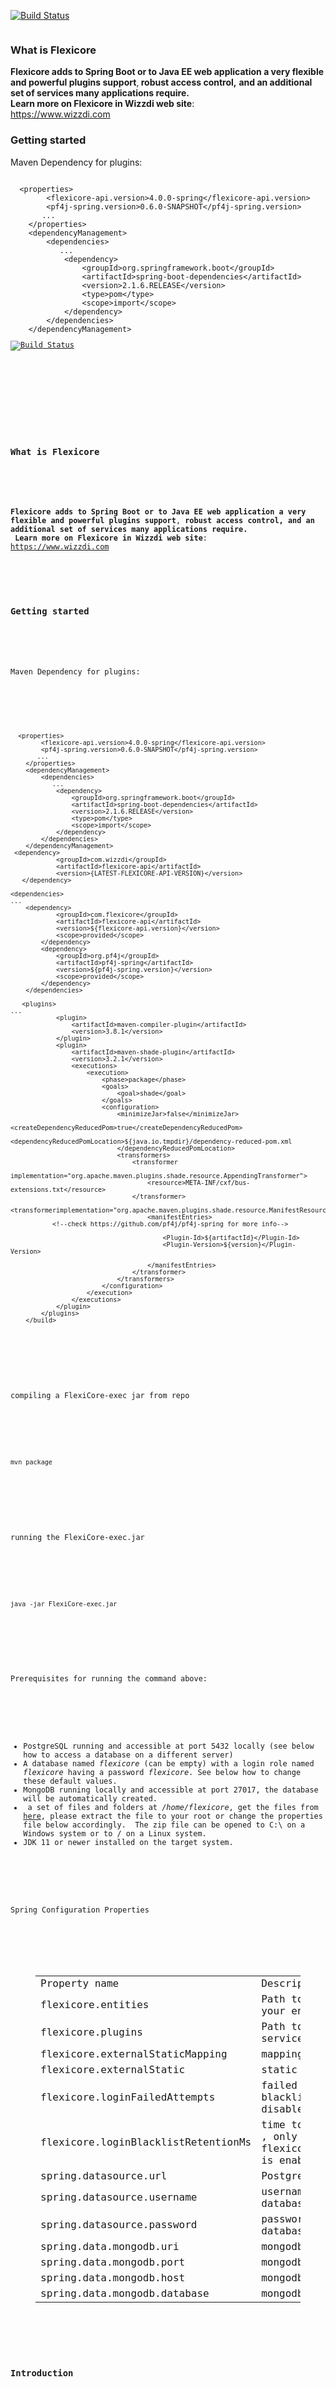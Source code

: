 
   <p><a href="https://jenkins.wizzdi.com/job/FlexiCore/"><img src="https://jenkins.wizzdi.com/buildStatus/icon?job=FlexiCore" alt="Build Status"></a></p>

<!-- wp:image {"id":1517,"sizeSlug":"large"} -->
<figure class="wp-block-image size-large"><img src="https://wizzdi.com/wp-content/uploads/2020/06/flxicore.image_-1.png" alt="" class="wp-image-1517"/></figure>
<!-- /wp:image -->

<!-- wp:heading {"level":3} -->
<h3>What is Flexicore</h3>
<!-- /wp:heading -->

<!-- wp:paragraph -->
<p><strong>Flexicore adds to Spring Boot or to Java EE web application a very flexible and powerful plugins support</strong>,<strong> robust access control,</strong> <strong>and an additional set of services many applications require.</strong><br><strong> Learn more on Flexicore in Wizzdi web site</strong>:<br><a href="http://www.wizzdi.com"></a><a href="https://www.wizzdi.com"></a><a href="https://www.wizzdi.com"></a><a href="https://www.wizzdi.com"></a><a href="https://www.wizzdi.com"></a><a href="https://www.wizzdi.com"><a href="https://www.wizzdi.com">https://www.wizzdi.com</a></a></p>
<!-- /wp:paragraph -->

<!-- wp:heading {"level":3} -->
<h3>Getting started</h3>
<!-- /wp:heading -->

<!-- wp:paragraph -->
<p>Maven Dependency for plugins:</p>
<!-- /wp:paragraph -->

<!-- wp:code -->
<pre class="wp-block-code"><code>  
  &lt;properties>
        &lt;flexicore-api.version>4.0.0-spring&lt;/flexicore-api.version>
        &lt;pf4j-spring.version>0.6.0-SNAPSHOT&lt;/pf4j-spring.version>
       ...
    &lt;/properties>
    &lt;dependencyManagement>
        &lt;dependencies>
           ...
            &lt;dependency>
                &lt;groupId>org.springframework.boot&lt;/groupId>
                &lt;artifactId>spring-boot-dependencies&lt;/artifactId>
                &lt;version>2.1.6.RELEASE&lt;/version>
                &lt;type>pom&lt;/type>
                &lt;scope>import&lt;/scope>
            &lt;/dependency>
        &lt;/dependencies>
    &lt;/dependencyManagement><p><a href="https://jenkins.wizzdi.com/job/FlexiCore/"><img src="https://jenkins.wizzdi.com/buildStatus/icon?job=FlexiCore" alt="Build Status"></a></p>

<!-- wp:image {"id":1517,"sizeSlug":"large"} -->
<figure class="wp-block-image size-large"><img src="https://wizzdi.com/wp-content/uploads/2020/06/flxicore.image_-1.png" alt="" class="wp-image-1517"/></figure>
<!-- /wp:image -->

<!-- wp:heading {"level":3} -->
<h3>What is Flexicore</h3>
<!-- /wp:heading -->

<!-- wp:paragraph -->
<p><strong>Flexicore adds to Spring Boot or to Java EE web application a very flexible and powerful plugins support</strong>,<strong> robust access control,</strong> <strong>and an additional set of services many applications require.</strong><br><strong> Learn more on Flexicore in Wizzdi web site</strong>:<br><a href="http://www.wizzdi.com"></a><a href="https://www.wizzdi.com"></a><a href="https://www.wizzdi.com"></a><a href="https://www.wizzdi.com"></a><a href="https://www.wizzdi.com"></a><a href="https://www.wizzdi.com"><a href="https://www.wizzdi.com"><a href="https://www.wizzdi.com">https://www.wizzdi.com</a></a></a></p>
<!-- /wp:paragraph -->

<!-- wp:heading {"level":3} -->
<h3>Getting started</h3>
<!-- /wp:heading -->

<!-- wp:paragraph -->
<p>Maven Dependency for plugins:</p>
<!-- /wp:paragraph -->

<!-- wp:code -->
<pre class="wp-block-code"><code>  
  &lt;properties>
        &lt;flexicore-api.version>4.0.0-spring&lt;/flexicore-api.version>
        &lt;pf4j-spring.version>0.6.0-SNAPSHOT&lt;/pf4j-spring.version>
       ...
    &lt;/properties>
    &lt;dependencyManagement>
        &lt;dependencies>
           ...
            &lt;dependency>
                &lt;groupId>org.springframework.boot&lt;/groupId>
                &lt;artifactId>spring-boot-dependencies&lt;/artifactId>
                &lt;version>2.1.6.RELEASE&lt;/version>
                &lt;type>pom&lt;/type>
                &lt;scope>import&lt;/scope>
            &lt;/dependency>
        &lt;/dependencies>
    &lt;/dependencyManagement>
 &lt;dependency>
            &lt;groupId>com.wizzdi&lt;/groupId>
            &lt;artifactId>flexicore-api&lt;/artifactId>
            &lt;version>{LATEST-FLEXICORE-API-VERSION}&lt;/version>
   &lt;/dependency>

&lt;dependencies>
...
    &lt;dependency>
            &lt;groupId>com.flexicore&lt;/groupId>
            &lt;artifactId>flexicore-api&lt;/artifactId>
            &lt;version>${flexicore-api.version}&lt;/version>
            &lt;scope>provided&lt;/scope>
        &lt;/dependency>
        &lt;dependency>
            &lt;groupId>org.pf4j&lt;/groupId>
            &lt;artifactId>pf4j-spring&lt;/artifactId>
            &lt;version>${pf4j-spring.version}&lt;/version>
            &lt;scope>provided&lt;/scope>
        &lt;/dependency>
    &lt;/dependencies>

   &lt;plugins>
...
            &lt;plugin>
                &lt;artifactId>maven-compiler-plugin&lt;/artifactId>
                &lt;version>3.8.1&lt;/version>
            &lt;/plugin>
            &lt;plugin>
                &lt;artifactId>maven-shade-plugin&lt;/artifactId>
                &lt;version>3.2.1&lt;/version>
                &lt;executions>
                    &lt;execution>
                        &lt;phase>package&lt;/phase>
                        &lt;goals>
                            &lt;goal>shade&lt;/goal>
                        &lt;/goals>
                        &lt;configuration>
                            &lt;minimizeJar>false&lt;/minimizeJar>
                            &lt;createDependencyReducedPom>true&lt;/createDependencyReducedPom>
                            &lt;dependencyReducedPomLocation>${java.io.tmpdir}/dependency-reduced-pom.xml
                            &lt;/dependencyReducedPomLocation>
                            &lt;transformers>
                                &lt;transformer
                                        implementation="org.apache.maven.plugins.shade.resource.AppendingTransformer">
                                    &lt;resource>META-INF/cxf/bus-extensions.txt&lt;/resource>
                                &lt;/transformer>
                                &lt;transformerimplementation="org.apache.maven.plugins.shade.resource.ManifestResourceTransformer">
                                    &lt;manifestEntries>
           &lt;!--check https://github.com/pf4j/pf4j-spring for more info-->

                                        &lt;Plugin-Id>${artifactId}&lt;/Plugin-Id>
                                        &lt;Plugin-Version>${version}&lt;/Plugin-Version>

                                    &lt;/manifestEntries>
                                &lt;/transformer>
                            &lt;/transformers>
                        &lt;/configuration>
                    &lt;/execution>
                &lt;/executions>
            &lt;/plugin>
        &lt;/plugins>
    &lt;/build></code></pre>
<!-- /wp:code -->

<!-- wp:paragraph -->
<p>compiling a FlexiCore-exec jar from repo</p>
<!-- /wp:paragraph -->

<!-- wp:code -->
<pre class="wp-block-code"><code>mvn package</code></pre>
<!-- /wp:code -->

<!-- wp:paragraph -->
<p>running the FlexiCore-exec.jar</p>
<!-- /wp:paragraph -->

<!-- wp:code -->
<pre class="wp-block-code"><code>java -jar FlexiCore-exec.jar</code></pre>
<!-- /wp:code -->

<!-- wp:paragraph -->
<p>Prerequisites for running the command above:</p>
<!-- /wp:paragraph -->

<!-- wp:list -->
<ul><li>PostgreSQL running and accessible at port 5432 locally (see below how to access a database on a different server)</li><li>A database named <em>flexicore </em>(can be empty) with a login role named <em>flexicore </em>having a password <em>flexicore</em>. See below how to change these default values.</li><li>MongoDB running locally and accessible at port 27017, the database will be automatically created.</li><li> a set of files and folders at <em>/home/flexicore</em>, get the files from <a href="https://github.com/wizzdi/FlexiCore/blob/master/home.zip">here</a>, please extract the file to your root or change the properties file below accordingly.  The zip file can be opened to C:\ on a Windows system or to / on a Linux system.</li><li>JDK 11 or newer installed on the target system.</li></ul>
<!-- /wp:list -->

<!-- wp:paragraph -->
<p>Spring Configuration Properties</p>
<!-- /wp:paragraph -->

<!-- wp:table -->
<figure class="wp-block-table"><table><tbody><tr><td>Property name</td><td>Description</td><td>Default Value</td></tr><tr><td>flexicore.entities</td><td>Path to entities folder, put your entity plugins here.</td><td>/home/flexicore/entities</td></tr><tr><td>flexicore.plugins</td><td>Path to plugins folder, put service plugins here.</td><td>/home/flexicore/plugins</td></tr><tr><td>flexicore.externalStaticMapping</td><td>mapping for static contents</td><td>/**</td></tr><tr><td>flexicore.externalStatic</td><td>static content location</td><td>/home/flexicore/ui/</td></tr><tr><td>flexicore.loginFailedAttempts</td><td>failed logging attempts till blacklisting ip (-1 to disable login blacklist)</td><td>-1</td></tr><tr><td>flexicore.loginBlacklistRetentionMs</td><td>time to keep ip in blacklist , only if flexicore.loginFailedAttempts is enabled</td><td>600000</td></tr><tr><td>spring.datasource.url</td><td>Postgresql connection string</td><td>jdbc:postgresql://localhost:5432/flexicore</td></tr><tr><td>spring.datasource.username</td><td>username to access PostgreSQL database</td><td>flexicore</td></tr><tr><td>spring.datasource.password</td><td>password to access PostgreSQL database</td><td>flexicore</td></tr><tr><td>spring.data.mongodb.uri</td><td>mongodb connection string</td><td>mongodb://localhost:27018/flexicoreNoSQL</td></tr><tr><td>spring.data.mongodb.port</td><td>mongodb port</td><td>27017</td></tr><tr><td>spring.data.mongodb.host</td><td>mongodb host</td><td>localhost</td></tr><tr><td>spring.data.mongodb.database</td><td>mongodb database</td><td>flexicoreNoSQL</td></tr></tbody></table></figure>
<!-- /wp:table -->

<!-- wp:heading {"level":3} -->
<h3>Introduction</h3>
<!-- /wp:heading -->

<!-- wp:paragraph -->
<p></p>
<!-- /wp:paragraph -->

<!-- wp:paragraph -->
<p><strong> Flexicore can power any type of back-end system or desktop application while allowing developers to build full applications from inter-injectable and extensible plugins.</strong></p>
<!-- /wp:paragraph -->

<!-- wp:image {"id":1537,"sizeSlug":"large"} -->
<figure class="wp-block-image size-large"><img src="https://wizzdi.com/wp-content/uploads/2020/06/flexicore-in-spring-1.png" alt="" class="wp-image-1537"/><figcaption><strong>Spring Boot back-end powered by Flexicore</strong></figcaption></figure>
<!-- /wp:image -->

<!-- wp:paragraph -->
<p>The image above shows a typical back-end developed in Spring boot and powered by Flexicore. The back-end full domain model, business logic, services, API are all implemented as plugins.<br>Development uses Spring annotations with few additional ones adding inter-injectable plugins support.</p>
<!-- /wp:paragraph -->

<!-- wp:heading {"level":3} -->
<h3>Flexicore unique plugin system</h3>
<!-- /wp:heading -->

<!-- wp:block {"ref":1400} /-->

<!-- wp:paragraph -->
<p><br></p>
<!-- /wp:paragraph -->

<!-- wp:heading {"level":3} -->
<h3>The benefits of a plugin system for back-end development</h3>
<!-- /wp:heading -->

<!-- wp:list -->
<ul><li><strong>Avoid a monolithic, difficult to develop, and difficult to maintain systems.</strong> </li><li> The deployed system is fully modular and runs as a single process. The set of jars comprising the application is Spring Boot Flexicore jar and a set of additional jars placed in predefined configurable folders on the server/desktop. Each jar is a plugin and is separately deployed.</li><li>Services of plugins can be injected into other plugins.</li><li>Entities in one plugin can be extended forming new entities in a dependent plugin.</li><li>Deploy the plugins you need, remove the ones you do not.</li><li><strong>Flexibly add new features to some customers.</strong></li><li>Deploy multiple versions of the same services at the same time. Allows gradual migration during the product lifetime.<br><br></li></ul>
<!-- /wp:list -->

<!-- wp:heading {"level":3} -->
<h3>Access Control in Flexicore </h3>
<!-- /wp:heading -->

<!-- wp:heading {"level":4} -->
<h4>Access control, tenants and Flexicore plugins</h4>
<!-- /wp:heading -->

<!-- wp:paragraph -->
<p>When a system is developed with Flexicore, new entities are automatically added to the access control system. This is carried out by extending any entity from Flexicore&nbsp;<em>Baseclass</em>&nbsp;or from any entity extending it. Such entities can either be defined in Flexicore itself or in any plugin in the plugin dependency chain.</p>
<!-- /wp:paragraph -->

<!-- wp:heading {"level":4} -->
<h4>Control access to operations</h4>
<!-- /wp:heading -->

<!-- wp:paragraph -->
<p>The common method of controlling access to REST API endpoints through annotation of the method with roles name is not used in Flexicore. Instead, developers just decide what is the&nbsp;<em>Operation</em>&nbsp;name associated with the method. Developers can define a new name or use one of the basic four operations:&nbsp;<em>read, write, delete, and update.</em><br>Defined <em>Operations</em> are accessible from the API (or from an available access management system user interface) for a very fine granulated access control on Tenant, Role, and User level.</p>
<!-- /wp:paragraph -->

<!-- wp:heading {"level":4} -->
<h4>Control access to data</h4>
<!-- /wp:heading -->

<!-- wp:paragraph -->
<p>One of the more complex sub-systems to implement in a new system is access control to data. Flexicore provides the best of breed data access control out the box and transparently applied to all your new entities.<br>When data is retrieved from the database, Flexicore applies all access control definitions, as stored in the database&nbsp;<strong>as a single, optimized database operation.&nbsp;</strong>that is, unlike many such solutions, no data is first retrieved into memory then removed from the dataset based on the current&nbsp;<em>User&nbsp;</em>identity.<br>In order to save database rows, the system uses default definitions on the Entity Class, Role, Tenant, and User level.<br>When different access rules are required for some data set for some users or roles, new rules are stored. These rules override the default behavior.<br>Data access is always in the context of the requested&nbsp;<em>Operation</em>, see above. So for example, a user may view a piece of information but may not edit it.<br>Default access of a Tenant, a Role, or a User can be defined with respect to a Class of an Entity or to a specific instance.<br>When handling millions and billions of rows, it is sometimes useful to allow or deny access to a heterogeneous group of data rows each of any entity. This is provided through the&nbsp;<em>Permission Group</em>&nbsp;Entity. While <em>Role&nbsp;</em>groups&nbsp;<em>User</em>&nbsp;instances,&nbsp;<em>Permission Group</em>&nbsp;groups instances of any Entity.</p>
<!-- /wp:paragraph -->

<!-- wp:heading {"level":3} -->
<h3>Frequently Asked Questions</h3>
<!-- /wp:heading -->

<!-- wp:heading {"level":4} -->
<h4>How Flexicore differs from Micro-services?</h4>
<!-- /wp:heading -->

<!-- wp:paragraph -->
<p>Like micro-services, Flexicore is designed to address the shortcomings and pitfalls of monolithic systems.<br>However, Flexicore is not a design pattern, it is a run time framework allowing applications to be built from multiple plugins.<br>Flexicore and the deployed plugins run in the same process, so it enjoys the benefits of dependency injection and class inheritance, including JPA inheritance among plugins.<br>Many of the disadvantages associated with Micro-services are simply not present with the Flexicore plugin system. </p>
<!-- /wp:paragraph -->

<!-- wp:heading {"level":4} -->
<h4>Can Flexicore be used in Micro-services development?</h4>
<!-- /wp:heading -->

<!-- wp:paragraph -->
<p>Of course, a micro-service built using Flexicore is much more modular by itself.</p>
<!-- /wp:paragraph -->

<!-- wp:paragraph -->
<p>This can reduce the number of micro-services and ease a shared database pattern when used, some of the plugins can be installed on the different micro-services accessing the same database.<br>The same plugin can be deployed in different micro-services. </p>
<!-- /wp:paragraph -->

<!-- wp:heading {"level":4} -->
<h4>Prerequisites</h4>
<!-- /wp:heading -->

<!-- wp:heading {"level":5} -->
<h5>development </h5>
<!-- /wp:heading -->

<!-- wp:list -->
<ul><li>Flexicore plugins are built using Maven or a suitable IDE capable of using Maven such as IntelliJ, Eclipse, or Netbeans, a reference to Flexicore-API needed, till this is available on Maven central, you can clone and install locally.</li><li>Other dependencies may apply based on requirements.</li><li>Examples repository is available:<a href="https://github.com/wizzdi/FlexiCore-Examples">https://github.com/wizzdi/FlexiCore-Examples</a></li></ul>
<!-- /wp:list -->

<!-- wp:heading {"level":5} -->
<h5>Run time</h5>
<!-- /wp:heading -->

<!-- wp:list -->
<ul><li>Java 11 JDK installed, this is a prerequisite for Spring. Java 8 is not frequently tested and may work.</li><li>running Flexicore server (Spring boot Jar), this can be obtained from Wizzdi or from Maven central, can also be built from this repository.</li><li>Spring boot jars can run as service in Linux and Windows, this is beyond the scope of this document.</li><li>Flexicore itself requires a PostgreSQL relational database and MongoDB installed. </li><li>See above the required properties for accessing the databases, note that the relational database must exist in the defined name as well as the role on PostgresSQL. <br><br><br></li></ul>
<!-- /wp:list -->

<!-- wp:heading {"level":3} -->
<h3> </h3>
<!-- /wp:heading -->

<!-- wp:heading {"level":4} -->
<h4>Are Flexicore based Systems currently in Production?</h4>
<!-- /wp:heading -->

<!-- wp:paragraph -->
<p>Flexicore is used in production by multiple organizations since 2015. Most existing systems are Wildfly (Java EE) based, Spring support is newer.</p>
<!-- /wp:paragraph -->

<!-- wp:heading {"level":4} -->
<h4>What types of systems have been developed using Flexicore?</h4>
<!-- /wp:heading -->

<!-- wp:list -->
<ul><li>A Video and media production system in the cloud.</li><li>A Personal health care system used by hundreds of thousands of users around the world, Flexicore provides the cloud system on AWS.</li><li>Medical system (embedded) connected to a Windows PC running Flexicore. Users can access the system locally or from any system connected to the local network.</li><li>A Medical system running in US hospitals with a unique deployment: Flexicore provides a local server on Android tablet hosting Linux image.  A cloud-based system is used to aggregate the collected data using Flexicore too.</li><li>An IoT system for generically managing millions of sensors of many different types. This system is used to control critical units in cities using integrated video cameras, street lights, perimeter control, and Flexicore based gateways.</li><li>An IoT system for automated vending machines using Wizzdi distributed and synchronized database solution. Both cloud and endpoints are Flexicore based.</li><li>Talent recruitment system running on mobile devices, using SMS notifications from Flexicore based cloud server.</li><li>Video server systems for drones.</li><li>An AI system running on iOS and Android is connected to the Flexicore server providing statistics, configuration, and semi-automatic training of CNN models.<br><br><br></li></ul>
<!-- /wp:list -->

<!-- wp:heading {"level":4} -->
<h4>Is technical support available?</h4>
<!-- /wp:heading -->

<!-- wp:paragraph -->
<p>Technical support is available through info@flexi-core.com and info@wizzdi.com<br>a new web site: support.wizzdi.com is available (under construction) for online and community support.</p>
<!-- /wp:paragraph -->

<!-- wp:heading {"level":4} -->
<h4>What other services based on Flexicore are provided?</h4>
<!-- /wp:heading -->

<!-- wp:paragraph -->
<p>Wizzdi software systems provide global design and implementation services in breakthrough price-performance to:</p>
<!-- /wp:paragraph -->

<!-- wp:list -->
<ul><li>Design back-end systems of any size and shape.</li><li>Optionally implement back-end systems from scratch in a matter of days with full accountability for performance and compliance.</li><li>Deploy the implemented systems for you on the cloud in unbeatable price-performance. Dev-ops services included.</li><li>Implement user interfaces for the above using Google Flutter, Angular (Typescript), Java, and Swift.</li><li>Design and implement distributed systems based on Flexicore and Wizzdi database synchronization plugin.</li><li>Design and implement embedded systems if these are associated with Flexicore based systems.<br><br></li></ul>
<!-- /wp:list -->

<p><a href="https://www.wizzdi.com"></a><a href="https://www.wizzdi.com"></a><a href="https://www.wizzdi.com"></a><a href="https://www.wizzdi.com"></a><a href="https://www.wizzdi.com"></a><a href="https://www.wizzdi.com"></a><a href="https://www.wizzdi.com"></a><a href="https://www.wizzdi.com">https://www.wizzdi.com</a> - Company web site<br><a href="https://www.wizzdi.com">Wizzdi Software Systems</a></p>
<p>contact information:<br>info@wizzdi.com</p>

<!-- wp:paragraph -->
<p></p>
<!-- /wp:paragraph -->
 &lt;dependency>
            &lt;groupId>com.wizzdi&lt;/groupId>
            &lt;artifactId>flexicore-api&lt;/artifactId>
            &lt;version>{LATEST-FLEXICORE-API-VERSION}&lt;/version>
   &lt;/dependency>

&lt;dependencies>
...
    &lt;dependency>
            &lt;groupId>com.flexicore&lt;/groupId>
            &lt;artifactId>flexicore-api&lt;/artifactId>
            &lt;version>${flexicore-api.version}&lt;/version>
            &lt;scope>provided&lt;/scope>
        &lt;/dependency>
        &lt;dependency>
            &lt;groupId>org.pf4j&lt;/groupId>
            &lt;artifactId>pf4j-spring&lt;/artifactId>
            &lt;version>${pf4j-spring.version}&lt;/version>
            &lt;scope>provided&lt;/scope>
        &lt;/dependency>
    &lt;/dependencies>

   &lt;plugins>
...
            &lt;plugin>
                &lt;artifactId>maven-compiler-plugin&lt;/artifactId>
                &lt;version>3.8.1&lt;/version>
            &lt;/plugin>
            &lt;plugin>
                &lt;artifactId>maven-shade-plugin&lt;/artifactId>
                &lt;version>3.2.1&lt;/version>
                &lt;executions>
                    &lt;execution>
                        &lt;phase>package&lt;/phase>
                        &lt;goals>
                            &lt;goal>shade&lt;/goal>
                        &lt;/goals>
                        &lt;configuration>
                            &lt;minimizeJar>false&lt;/minimizeJar>
                            &lt;createDependencyReducedPom>true&lt;/createDependencyReducedPom>
                            &lt;dependencyReducedPomLocation>${java.io.tmpdir}/dependency-reduced-pom.xml
                            &lt;/dependencyReducedPomLocation>
                            &lt;transformers>
                                &lt;transformer
                                        implementation="org.apache.maven.plugins.shade.resource.AppendingTransformer">
                                    &lt;resource>META-INF/cxf/bus-extensions.txt&lt;/resource>
                                &lt;/transformer>
                                &lt;transformerimplementation="org.apache.maven.plugins.shade.resource.ManifestResourceTransformer">
                                    &lt;manifestEntries>
           &lt;!--check https://github.com/pf4j/pf4j-spring for more info-->

                                        &lt;Plugin-Id>${artifactId}&lt;/Plugin-Id>
                                        &lt;Plugin-Version>${version}&lt;/Plugin-Version>

                                    &lt;/manifestEntries>
                                &lt;/transformer>
                            &lt;/transformers>
                        &lt;/configuration>
                    &lt;/execution>
                &lt;/executions>
            &lt;/plugin>
        &lt;/plugins>
    &lt;/build></code></pre>
<!-- /wp:code -->

<!-- wp:paragraph -->
<p>compiling a FlexiCore-exec jar from repo</p>
<!-- /wp:paragraph -->

<!-- wp:code -->
<pre class="wp-block-code"><code>mvn package</code></pre>
<!-- /wp:code -->

<!-- wp:paragraph -->
<p>running the FlexiCore-exec.jar</p>
<!-- /wp:paragraph -->

<!-- wp:code -->
<pre class="wp-block-code"><code>java -jar FlexiCore-exec.jar</code></pre>
<!-- /wp:code -->

<!-- wp:paragraph -->
<p>Prerequisites for running the command above:</p>
<!-- /wp:paragraph -->

<!-- wp:list -->
<ul><li>PostgreSQL running and accessible at port 5432 locally (see below how to access a database on a different server)</li><li>A database named <em>flexicore </em>(can be empty) with a login role named <em>flexicore </em>having a password <em>flexicore</em>. See below how to change these default values.</li><li>MongoDB running locally and accessible at port 27017, the database will be automatically created.</li><li> a set of files and folders at <em>/home/flexicore</em>, get the files from <a href="https://github.com/wizzdi/FlexiCore/blob/master/home.zip">here</a>, please extract the file to your root or change the properties file below accordingly.</li></ul>
<!-- /wp:list -->

<!-- wp:paragraph -->
<p>Spring Configuration Properties</p>
<!-- /wp:paragraph -->

<!-- wp:table -->
<figure class="wp-block-table"><table><tbody><tr><td>Property name</td><td>Description</td><td>Default Value</td></tr><tr><td>flexicore.entities</td><td>Path to entities folder, put your entity plugins here.</td><td>/home/flexicore/entities</td></tr><tr><td>flexicore.plugins</td><td>Path to plugins folder, put service plugins here.</td><td>/home/flexicore/plugins</td></tr><tr><td>flexicore.externalStaticMapping</td><td>mapping for static contents</td><td>/**</td></tr><tr><td>flexicore.externalStatic</td><td>static content location</td><td>/home/flexicore/ui/</td></tr><tr><td>flexicore.loginFailedAttempts</td><td>failed logging attempts till blacklisting ip (-1 to disable login blacklist)</td><td>-1</td></tr><tr><td>flexicore.loginBlacklistRetentionMs</td><td>time to keep ip in blacklist , only if flexicore.loginFailedAttempts is enabled</td><td>600000</td></tr><tr><td>spring.datasource.url</td><td>Postgresql connection string</td><td>jdbc:postgresql://localhost:5432/flexicore</td></tr><tr><td>spring.datasource.username</td><td>username to access PostgreSQL database</td><td>flexicore</td></tr><tr><td>spring.datasource.password</td><td>password to access PostgreSQL database</td><td>flexicore</td></tr><tr><td>spring.data.mongodb.uri</td><td>mongodb connection string</td><td>mongodb://localhost:27018/flexicoreNoSQL</td></tr><tr><td>spring.data.mongodb.port</td><td>mongodb port</td><td>27017</td></tr><tr><td>spring.data.mongodb.host</td><td>mongodb host</td><td>localhost</td></tr><tr><td>spring.data.mongodb.database</td><td>mongodb database</td><td>flexicoreNoSQL</td></tr></tbody></table></figure>
<!-- /wp:table -->

<!-- wp:heading {"level":3} -->
<h3>Introduction</h3>
<!-- /wp:heading -->

<!-- wp:paragraph -->
<p></p>
<!-- /wp:paragraph -->

<!-- wp:paragraph -->
<p><strong> Flexicore can power any type of back-end system or desktop application while allowing developers to build full applications from inter-injectable and extensible plugins.</strong></p>
<!-- /wp:paragraph -->

<!-- wp:image {"id":1537,"sizeSlug":"large"} -->
<figure class="wp-block-image size-large"><img src="https://wizzdi.com/wp-content/uploads/2020/06/flexicore-in-spring-1.png" alt="" class="wp-image-1537"/><figcaption><strong>Spring Boot back-end powered by Flexicore</strong></figcaption></figure>
<!-- /wp:image -->

<!-- wp:paragraph -->
<p>The image above shows a typical back-end developed in Spring boot and powered by Flexicore. The back-end full domain model, business logic, services, API are all implemented as plugins.<br>Development uses Spring annotations with few additional ones adding inter-injectable plugins support.</p>
<!-- /wp:paragraph -->

<!-- wp:heading {"level":3} -->
<h3>Flexicore unique plugin system</h3>
<!-- /wp:heading -->

<!-- wp:block {"ref":1400} /-->

<!-- wp:paragraph -->
<p><br></p>
<!-- /wp:paragraph -->

<!-- wp:heading {"level":3} -->
<h3>The benefits of a plugin system for back-end development</h3>
<!-- /wp:heading -->

<!-- wp:list -->
<ul><li><strong>Avoid a monolithic, difficult to develop, and difficult to maintain systems.</strong> </li><li> The deployed system is fully modular and runs as a single process. The set of jars comprising the application is Spring Boot Flexicore jar and a set of additional jars placed in predefined configurable folders on the server/desktop. Each jar is a plugin and is separately deployed.</li><li>Services of plugins can be injected into other plugins.</li><li>Entities in one plugin can be extended forming new entities in a dependent plugin.</li><li>Deploy the plugins you need, remove the ones you do not.</li><li><strong>Flexibly add new features to some customers.</strong></li><li>Deploy multiple versions of the same services at the same time. Allows gradual migration during the product lifetime.<br><br></li></ul>
<!-- /wp:list -->

<!-- wp:heading {"level":3} -->
<h3>Access Control in Flexicore </h3>
<!-- /wp:heading -->

<!-- wp:heading {"level":4} -->
<h4>Access control, tenants and Flexicore plugins</h4>
<!-- /wp:heading -->

<!-- wp:paragraph -->
<p>When a system is developed with Flexicore, new entities are automatically added to the access control system. This is carried out by extending any entity from Flexicore&nbsp;<em>Baseclass</em>&nbsp;or from any entity extending it. Such entities can either be defined in Flexicore itself or in any plugin in the plugin dependency chain.</p>
<!-- /wp:paragraph -->

<!-- wp:heading {"level":4} -->
<h4>Control access to operations</h4>
<!-- /wp:heading -->

<!-- wp:paragraph -->
<p>The common method of controlling access to REST API endpoints through annotation of the method with roles name is not used in Flexicore. Instead, developers just decide what is the&nbsp;<em>Operation</em>&nbsp;name associated with the method. Developers can define a new name or use one of the basic four operations:&nbsp;<em>read, write, delete, and update.</em><br>Defined <em>Operations</em> are accessible from the API (or from an available access management system user interface) for a very fine granulated access control on Tenant, Role, and User level.</p>
<!-- /wp:paragraph -->

<!-- wp:heading {"level":4} -->
<h4>Control access to data</h4>
<!-- /wp:heading -->

<!-- wp:paragraph -->
<p>One of the more complex sub-systems to implement in a new system is access control to data. Flexicore provides the best of breed data access control out the box and transparently applied to all your new entities.<br>When data is retrieved from the database, Flexicore applies all access control definitions, as stored in the database&nbsp;<strong>as a single, optimized database operation.&nbsp;</strong>that is, unlike many such solutions, no data is first retrieved into memory then removed from the dataset based on the current&nbsp;<em>User&nbsp;</em>identity.<br>In order to save database rows, the system uses default definitions on the Entity Class, Role, Tenant, and User level.<br>When different access rules are required for some data set for some users or roles, new rules are stored. These rules override the default behavior.<br>Data access is always in the context of the requested&nbsp;<em>Operation</em>, see above. So for example, a user may view a piece of information but may not edit it.<br>Default access of a Tenant, a Role, or a User can be defined with respect to a Class of an Entity or to a specific instance.<br>When handling millions and billions of rows, it is sometimes useful to allow or deny access to a heterogeneous group of data rows each of any entity. This is provided through the&nbsp;<em>Permission Group</em>&nbsp;Entity. While <em>Role&nbsp;</em>groups&nbsp;<em>User</em>&nbsp;instances,&nbsp;<em>Permission Group</em>&nbsp;groups instances of any Entity.</p>
<!-- /wp:paragraph -->

<!-- wp:heading {"level":3} -->
<h3>Frequently Asked Questions</h3>
<!-- /wp:heading -->

<!-- wp:heading {"level":4} -->
<h4>How Flexicore differs from Micro-services?</h4>
<!-- /wp:heading -->

<!-- wp:paragraph -->
<p>Like micro-services, Flexicore is designed to address the shortcomings and pitfalls of monolithic systems.<br>However, Flexicore is not a design pattern, it is a run time framework allowing applications to be built from multiple plugins.<br>Flexicore and the deployed plugins run in the same process, so it enjoys the benefits of dependency injection and class inheritance, including JPA inheritance among plugins.<br>Many of the disadvantages associated with Micro-services are simply not present with the Flexicore plugin system. </p>
<!-- /wp:paragraph -->

<!-- wp:heading {"level":4} -->
<h4>Can Flexicore be used in Micro-services development?</h4>
<!-- /wp:heading -->

<!-- wp:paragraph -->
<p>Of course, a micro-service built using Flexicore is much more modular by itself.</p>
<!-- /wp:paragraph -->

<!-- wp:paragraph -->
<p>This can reduce the number of micro-services and ease a shared database pattern when used, some of the plugins can be installed on the different micro-services accessing the same database.<br>The same plugin can be deployed in different micro-services. </p>
<!-- /wp:paragraph -->

<!-- wp:heading {"level":4} -->
<h4>Prerequisites</h4>
<!-- /wp:heading -->

<!-- wp:heading {"level":5} -->
<h5>development </h5>
<!-- /wp:heading -->

<!-- wp:list -->
<ul><li>Flexicore plugins are built using Maven or a suitable IDE capable of using Maven such as IntelliJ, Eclipse, or Netbeans, a reference to Flexicore-API needed, till this is available on Maven central, you can clone and install locally.</li><li>Other dependencies may apply based on requirements.</li><li>Examples repository is available:<a href="https://github.com/wizzdi/FlexiCore-Examples">https://github.com/wizzdi/FlexiCore-Examples</a></li></ul>
<!-- /wp:list -->

<!-- wp:heading {"level":5} -->
<h5>Run time</h5>
<!-- /wp:heading -->

<!-- wp:list -->
<ul><li>Java 11 JDK installed, this is a prerequisite for Spring. Java 8 is not frequently tested and may work.</li><li>running Flexicore server (Spring boot Jar), this can be obtained from Wizzdi or from Maven central, can also be built from this repository.</li><li>Spring boot jars can run as service in Linux and Windows, this is beyond the scope of this document.</li><li>Flexicore itself requires a PostgreSQL relational database and MongoDB installed. </li><li>See above the required properties for accessing the databases, note that the relational database must exist in the defined name as well as the role on PostgresSQL. <br><br><br></li></ul>
<!-- /wp:list -->

<!-- wp:heading {"level":3} -->
<h3> </h3>
<!-- /wp:heading -->

<!-- wp:heading {"level":4} -->
<h4>Are Flexicore based Systems currently in Production?</h4>
<!-- /wp:heading -->

<!-- wp:paragraph -->
<p>Flexicore is used in production by multiple organizations since 2015. Most existing systems are Wildfly (Java EE) based, Spring support is newer.</p>
<!-- /wp:paragraph -->

<!-- wp:heading {"level":4} -->
<h4>What types of systems have been developed using Flexicore?</h4>
<!-- /wp:heading -->

<!-- wp:list -->
<ul><li>A Video and media production system in the cloud.</li><li>A Personal health care system used by hundreds of thousands of users around the world, Flexicore provides the cloud system on AWS.</li><li>Medical system (embedded) connected to a Windows PC running Flexicore. Users can access the system locally or from any system connected to the local network.</li><li>A Medical system running in US hospitals with a unique deployment: Flexicore provides a local server on Android tablet hosting Linux image.  A cloud-based system is used to aggregate the collected data using Flexicore too.</li><li>An IoT system for generically managing millions of sensors of many different types. This system is used to control critical units in cities using integrated video cameras, street lights, perimeter control, and Flexicore based gateways.</li><li>An IoT system for automated vending machines using Wizzdi distributed and synchronized database solution. Both cloud and endpoints are Flexicore based.</li><li>Talent recruitment system running on mobile devices, using SMS notifications from Flexicore based cloud server.</li><li>Video server systems for drones.</li><li>An AI system running on iOS and Android is connected to the Flexicore server providing statistics, configuration, and semi-automatic training of CNN models.<br><br><br></li></ul>
<!-- /wp:list -->

<!-- wp:heading {"level":4} -->
<h4>Is technical support available?</h4>
<!-- /wp:heading -->

<!-- wp:paragraph -->
<p>Technical support is available through info@flexi-core.com and info@wizzdi.com<br>a new web site: support.wizzdi.com is available (under construction) for online and community support.</p>
<!-- /wp:paragraph -->

<!-- wp:heading {"level":4} -->
<h4>What other services based on Flexicore are provided?</h4>
<!-- /wp:heading -->

<!-- wp:paragraph -->
<p>Wizzdi software systems provide global design and implementation services in breakthrough price-performance to:</p>
<!-- /wp:paragraph -->

<!-- wp:list -->
<ul><li>Design back-end systems of any size and shape.</li><li>Optionally implement back-end systems from scratch in a matter of days with full accountability for performance and compliance.</li><li>Deploy the implemented systems for you on the cloud in unbeatable price-performance. Dev-ops services included.</li><li>Implement user interfaces for the above using Google Flutter, Angular (Typescript), Java, and Swift.</li><li>Design and implement distributed systems based on Flexicore and Wizzdi database synchronization plugin.</li><li>Design and implement embedded systems if these are associated with Flexicore based systems.<br><br></li></ul>
<!-- /wp:list -->

<p><a href="https://www.wizzdi.com"></a><a href="https://www.wizzdi.com"></a><a href="https://www.wizzdi.com"></a><a href="https://www.wizzdi.com"></a><a href="https://www.wizzdi.com"></a><a href="https://www.wizzdi.com"></a><a href="https://www.wizzdi.com">https://www.wizzdi.com</a> - Company web site<br><a href="https://www.wizzdi.com">Wizzdi Software Systems</a></p>
<p>contact information:<br>info@wizzdi.com</p>

<!-- wp:paragraph -->
<p></p>
<!-- /wp:paragraph -->
